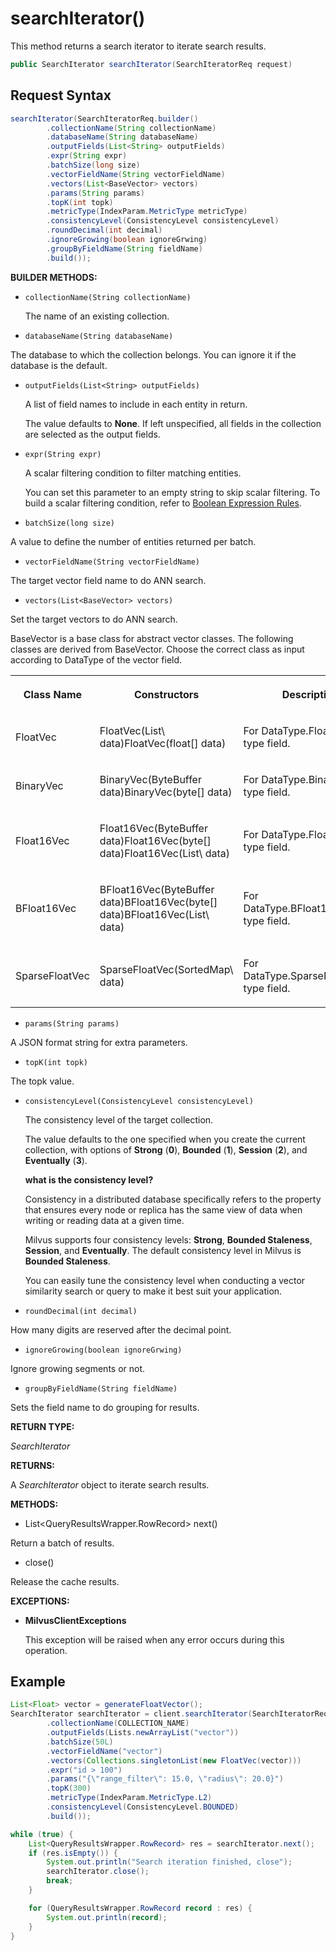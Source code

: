 # searchIterator()

This method returns a search iterator to iterate search results.

```java
public SearchIterator searchIterator(SearchIteratorReq request)
```

## Request Syntax

```java
searchIterator(SearchIteratorReq.builder()
        .collectionName(String collectionName)
        .databaseName(String databaseName)
        .outputFields(List<String> outputFields)
        .expr(String expr)
        .batchSize(long size)
        .vectorFieldName(String vectorFieldName)
        .vectors(List<BaseVector> vectors)
        .params(String params)
        .topK(int topk)
        .metricType(IndexParam.MetricType metricType)
        .consistencyLevel(ConsistencyLevel consistencyLevel)
        .roundDecimal(int decimal)
        .ignoreGrowing(boolean ignoreGrwing)
        .groupByFieldName(String fieldName)
        .build());
```

**BUILDER METHODS:**

- `collectionName(String collectionName)`

    The name of an existing collection.

- `databaseName(String databaseName)`

The database to which the collection belongs. You can ignore it if the database is the default.

- `outputFields(List<String> outputFields)`

    A list of field names to include in each entity in return.

    The value defaults to **None**. If left unspecified, all fields in the collection are selected as the output fields.

- `expr(String expr)`

    A scalar filtering condition to filter matching entities. 

    You can set this parameter to an empty string to skip scalar filtering. To build a scalar filtering condition, refer to [Boolean Expression Rules](https://milvus.io/docs/boolean.md). 

- `batchSize(long size)`

A value to define the number of entities returned per batch.

- `vectorFieldName(String vectorFieldName)`

The target vector field name to do ANN search.

- `vectors(List<BaseVector> vectors)`

Set the target vectors to do ANN search.

BaseVector is a base class for abstract vector classes. The following classes are derived from BaseVector. Choose the correct class as input according to DataType of the vector field.

<table>
   <tr>
     <th><p><strong>Class Name</strong></p></th>
     <th><p><strong>Constructors</strong></p></th>
     <th><p><strong>Description</strong></p></th>
   </tr>
   <tr>
     <td><p>FloatVec</p></td>
     <td><p>FloatVec(List\<Float> data)FloatVec(float[] data)</p></td>
     <td><p>For DataType.FloatVector type field.</p></td>
   </tr>
   <tr>
     <td><p>BinaryVec</p></td>
     <td><p>BinaryVec(ByteBuffer data)BinaryVec(byte[] data)</p></td>
     <td><p>For DataType.BinaryVector type field.</p></td>
   </tr>
   <tr>
     <td><p>Float16Vec</p></td>
     <td><p>Float16Vec(ByteBuffer data)Float16Vec(byte[] data)Float16Vec(List\<Float> data)</p></td>
     <td><p>For DataType.Float16Vector type field.</p></td>
   </tr>
   <tr>
     <td><p>BFloat16Vec</p></td>
     <td><p>BFloat16Vec(ByteBuffer data)BFloat16Vec(byte[] data)BFloat16Vec(List\<Float> data)</p></td>
     <td><p>For DataType.BFloat16Vector type field.</p></td>
   </tr>
   <tr>
     <td><p>SparseFloatVec</p></td>
     <td><p>SparseFloatVec(SortedMap\<Long, Float> data)</p></td>
     <td><p>For DataType.SparseFloatVector type field.</p></td>
   </tr>
</table>

- `params(String params)`

A JSON format string for extra parameters.

- `topK(int topk)`

The topk value.

- `consistencyLevel(ConsistencyLevel consistencyLevel)`

    The consistency level of the target collection.

    The value defaults to the one specified when you create the current collection, with options of **Strong** (**0**), **Bounded** (**1**), **Session** (**2**), and **Eventually** (**3**).

    <div class="admonition note">

    <p><b>what is the consistency level?</b></p>

    <p>Consistency in a distributed database specifically refers to the property that ensures every node or replica has the same view of data when writing or reading data at a given time.</p>
    <p>Milvus supports four consistency levels: <strong>Strong</strong>, <strong>Bounded Staleness</strong>, <strong>Session</strong>, and <strong>Eventually</strong>. The default consistency level in Milvus is <strong>Bounded Staleness</strong>.</p>
    <p>You can easily tune the consistency level when conducting a vector similarity search or query to make it best suit your application.</p>

    </div>

- `roundDecimal(int decimal)`

How many digits are reserved after the decimal point.

- `ignoreGrowing(boolean ignoreGrwing)`

Ignore growing segments or not.

- `groupByFieldName(String fieldName)`

Sets the field name to do grouping for results.

**RETURN TYPE:**

*SearchIterator*

**RETURNS:**

A *SearchIterator* object to iterate search results.

**METHODS:**

- List\<QueryResultsWrapper.RowRecord> next()

Return a batch of results.

- close()

Release the cache results.

**EXCEPTIONS:**

- **MilvusClientExceptions**

    This exception will be raised when any error occurs during this operation.

## Example

```java
List<Float> vector = generateFloatVector();
SearchIterator searchIterator = client.searchIterator(SearchIteratorReq.builder()
        .collectionName(COLLECTION_NAME)
        .outputFields(Lists.newArrayList("vector"))
        .batchSize(50L)
        .vectorFieldName("vector")
        .vectors(Collections.singletonList(new FloatVec(vector)))
        .expr("id > 100")
        .params("{\"range_filter\": 15.0, \"radius\": 20.0}")
        .topK(300)
        .metricType(IndexParam.MetricType.L2)
        .consistencyLevel(ConsistencyLevel.BOUNDED)
        .build());

while (true) {
    List<QueryResultsWrapper.RowRecord> res = searchIterator.next();
    if (res.isEmpty()) {
        System.out.println("Search iteration finished, close");
        searchIterator.close();
        break;
    }

    for (QueryResultsWrapper.RowRecord record : res) {
        System.out.println(record);
    }
}
```

